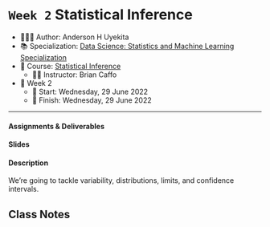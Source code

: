 `Week 2` Statistical Inference
================

-   👨🏻‍💻 Author: Anderson H Uyekita
-   📚 Specialization:
    <a href="https://www.coursera.org/learn/statistical-inference"
    target="_blank" rel="noopener">Data Science: Statistics and Machine
    Learning Specialization</a>
-   📖 Course:
    <a href="https://www.coursera.org/learn/statistical-inference"
    target="_blank" rel="noopener">Statistical Inference</a>
    -   🧑‍🏫 Instructor: Brian Caffo
-   📆 Week 2
    -   🚦 Start: Wednesday, 29 June 2022
    -   🏁 Finish: Wednesday, 29 June 2022

------------------------------------------------------------------------

#### Assignments & Deliverables

#### Slides

#### Description

We’re going to tackle variability, distributions, limits, and confidence
intervals.

## Class Notes
